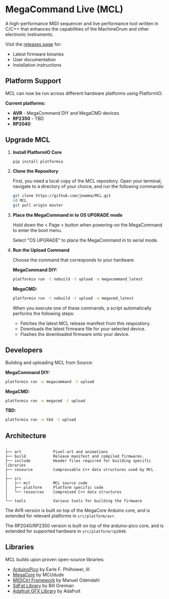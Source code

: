 # MegaCommand Live (MCL)

A high-performance MIDI sequencer and live performance tool written in C/C++ that enhances the capabilities of the MachineDrum and other electronic instruments.

Visit the [releases page](https://github.com/jmamma/MCL/releases) for:
- Latest firmware binaries
- User documentation
- Installation instructions

## Platform Support

MCL can now be run across different hardware platforms using PlatformIO.

**Current platforms:**
- **AVR** - MegaCommand DIY and MegaCMD devices
- **RP2350** - TBD
- **RP2040**

## Upgrade MCL

1. **Install PlatformIO Core**
   ```bash
   pip install platformio
   ```

2.  **Clone the Repository**

    First, you need a local copy of the MCL repository.  Open your terminal, navigate to a directory of your choice, and run the following commands:
    ```bash
    git clone https://github.com/jmamma/MCL.git
    cd MCL
    git pull origin master
    ```
3.  **Place the MegaCommand in to OS UPGRADE mode**

    Hold down the < Page > button when powering-on the MegaCommand to enter the boot menu.

    Select "OS UPGRADE" to place the MegaCommand in to serial mode.

4.  **Run the Upload Command**

    Choose the command that corresponds to your hardware:

    **MegaCommand DIY:**
    ```bash
    platformio run -t nobuild -t upload -e megacommand_latest
    ```

    **MegaCMD:**
    ```bash
    platformio run -t nobuild -t upload -e megacmd_latest
    ```

    When you execute one of these commands, a script automatically performs the following steps:
    *   Fetches the latest MCL release manifest from this respostiory.
    *   Downloads the latest firmware file for your selected device.
    *   Flashes the downloaded firmware onto your device.

## Developers

Building and uploading MCL from Source:

   **MegaCommand DIY:**
   ```bash
   platformio run -e megacommand -t upload
   ```

   **MegaCMD:**
   ```bash
   platformio run -e megacmd -t upload
   ```

   **TBD:**
   ```bash
   platformio run -e tbd -t upload
   ```

## Architecture

```
.
├── art              Pixel-art and animations
├── build            Release manifest and compiled firmwares. 
├── include          Header files required for building specific libraries
├── resource         Compressable C++ data structures used by MCL
│
├── src
│   ├── mcl          MCL source code
│   ├── platform     Platform specific code
│   └── resources    Compressed C++ data structures
│
└── tools            Various tools for building the firmware
```

The AVR version is built on top of the MegaCore Arduino core, and is extended for relevant platforms in `src/platform/avr`.

The RP2040/RP2350 version is built on top of the arduino-pico core, and is extended for supported hardware in `src/platform/rp2040`.

## Libraries

MCL builds upon proven open-source libraries:
- [ArduinoPico](https://github.com/earlephilhower/arduino-pico) by Earle F. Philhower, III
- [MegaCore](https://github.com/MCUdude/MegaCore) by MCUdude
- [MIDICtrl Framework](https://github.com/wesen/mididuino) by Manuel Odendahl
- [SdFat Library](https://github.com/greiman/SdFat) by Bill Greiman
- [Adafruit GFX Library](https://github.com/adafruit/Adafruit-GFX-Library) by Adafruit




















